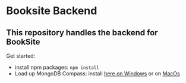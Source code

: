 # Booksite Backend
## This repository handles the backend for BookSite

Get started:
* install npm packages: `npm install`
* Load up MongoDB Compass: install [here on Windows](https://downloads.mongodb.com/compass/mongodb-compass-1.47.1-win32-x64.exe) or on [MacOs](https://downloads.mongodb.com/compass/mongodb-compass-1.47.1-darwin-arm64.dmg)
